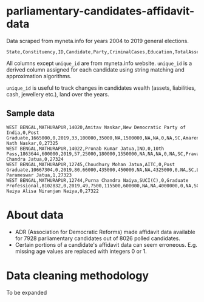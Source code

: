 # parliamentary-candidates-affidavit-data
Data scraped from myneta.info for years 2004 to 2019 general elections.

```CSV
State,Constituency,ID,Candidate,Party,CriminalCases,Education,TotalAssets,TotalLiabilities,Year,Age,Cash,Jewellerygivedetailsweightvalue,AgriculturalLand,NonAgriculturalLand,CommercialBuildings,ResidentialBuildings,Women,Winner,ConstituencyType,ParentInfo,ReturningCandidate,unique_id
```

All columns except `unique_id` are from myneta.info website. `unique_id` is a derived column assigned for each candidate using string matching and approximation algorithms.

`unique_id` is useful to track changes in candidates wealth (assets, liabilities, cash, jewellery etc.), land over the years.

## Sample data

```CSV
WEST BENGAL,MATHURAPUR,14020,Amitav Naskar,New Democratic Party of India,0,Post Graduate,1665000,0,2019,33,100000,35000,NA,1500000,NA,NA,0,NA,SC,Amarendra Nath Naskar,0,27325
WEST BENGAL,MATHURAPUR,14022,Pronab Kumar Jatua,IND,0,10th Pass,1863644,600000,2019,57,25000,180000,1550000,NA,NA,NA,0,NA,SC,Pravash Chandra Jatua,0,27324
WEST BENGAL,MATHURAPUR,12745,Choudhury Mohan Jatua,AITC,0,Post Graduate,10667304,0,2019,80,66000,435000,450000,NA,NA,4325000,0,NA,SC,Late Parameswar Jatua,1,27323
WEST BENGAL,MATHURAPUR,12744,Purna Chandra Naiya,SUCI(C),0,Graduate Professional,8102832,0,2019,49,7500,115500,600000,NA,NA,4000000,0,NA,SC,Niran Naiya Alisa Niranjan Naiya,0,27322
```

# About data

- ADR (Association for Democratic Reforms) made affidavit data available for 7928 parliamentary candidates out of 8026 polled candidates.
- Certain portions of a candidate's affidavit data can seem erroneous. E.g. missing age values are replaced with integers 0 or 1.

# Data cleaning methodology

To be expanded
